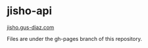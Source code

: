 # jisho-api

[jisho.gus-diaz.com](https://jisho.gus-diaz.com)

Files are under the gh-pages branch of this repository.